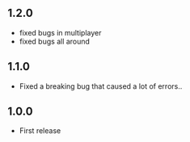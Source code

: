 ## 1.2.0
- fixed bugs in multiplayer
- fixed bugs all around

## 1.1.0
- Fixed a breaking bug that caused a lot of errors..

## 1.0.0
- First release